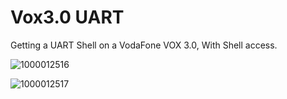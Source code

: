 # Vox3.0 UART
Getting a UART Shell on a VodaFone VOX 3.0, With Shell access.

![1000012516](https://github.com/user-attachments/assets/21aac59d-8116-4d93-8dc3-fb684bb86f0b)

![1000012517](https://github.com/user-attachments/assets/bb7b793b-454f-48b8-92c0-b2904dcdeab2)
